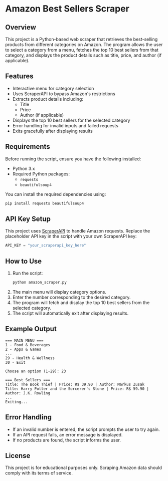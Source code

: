 # Amazon Best Sellers Scraper

## Overview
This project is a Python-based web scraper that retrieves the best-selling products from different categories on Amazon. The program allows the user to select a category from a menu, fetches the top 10 best sellers from that category, and displays the product details such as title, price, and author (if applicable).

## Features
- Interactive menu for category selection
- Uses ScraperAPI to bypass Amazon's restrictions
- Extracts product details including:
  - Title
  - Price
  - Author (if applicable)
- Displays the top 10 best sellers for the selected category
- Error handling for invalid inputs and failed requests
- Exits gracefully after displaying results

## Requirements
Before running the script, ensure you have the following installed:
- Python 3.x
- Required Python packages:
  - `requests`
  - `beautifulsoup4`

You can install the required dependencies using:
```sh
pip install requests beautifulsoup4
```

## API Key Setup
This project uses [ScraperAPI](https://www.scraperapi.com/) to handle Amazon requests. Replace the placeholder API key in the script with your own ScraperAPI key:
```python
API_KEY = "your_scraperapi_key_here"
```

## How to Use
1. Run the script:
   ```sh
   python amazon_scraper.py
   ```
2. The main menu will display category options.
3. Enter the number corresponding to the desired category.
4. The program will fetch and display the top 10 best sellers from the selected category.
5. The script will automatically exit after displaying results.

## Example Output
```
=== MAIN MENU ===
1 - Food & Beverages
2 - Apps & Games
...
29 - Health & Wellness
30 - Exit

Choose an option (1-29): 23

=== Best Sellers ===
Title: The Book Thief | Price: R$ 39.90 | Author: Markus Zusak
Title: Harry Potter and the Sorcerer's Stone | Price: R$ 59.90 | Author: J.K. Rowling
...
Exiting...
```

## Error Handling
- If an invalid number is entered, the script prompts the user to try again.
- If an API request fails, an error message is displayed.
- If no products are found, the script informs the user.


## License
This project is for educational purposes only. Scraping Amazon data should comply with its terms of service.
